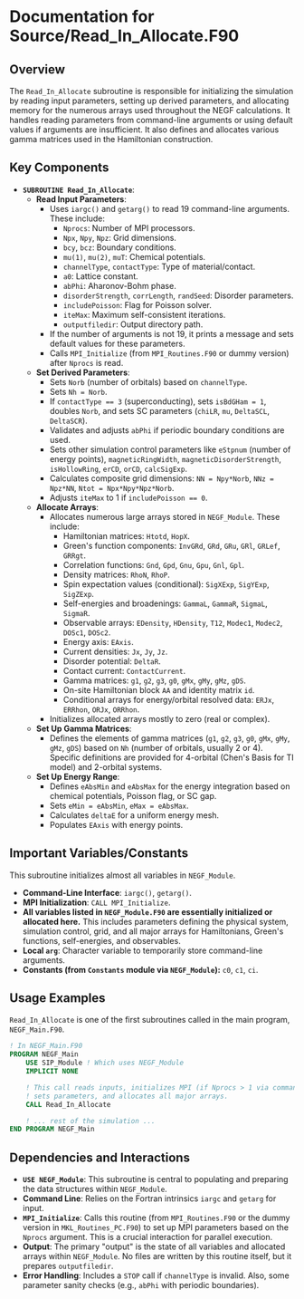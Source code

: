 # Documentation for Source/Read_In_Allocate.F90

## Overview

The `Read_In_Allocate` subroutine is responsible for initializing the simulation by reading input parameters, setting up derived parameters, and allocating memory for the numerous arrays used throughout the NEGF calculations. It handles reading parameters from command-line arguments or using default values if arguments are insufficient. It also defines and allocates various gamma matrices used in the Hamiltonian construction.

## Key Components

- **`SUBROUTINE Read_In_Allocate`**:
    - **Read Input Parameters**:
        - Uses `iargc()` and `getarg()` to read 19 command-line arguments. These include:
            - `Nprocs`: Number of MPI processors.
            - `Npx`, `Npy`, `Npz`: Grid dimensions.
            - `bcy`, `bcz`: Boundary conditions.
            - `mu(1)`, `mu(2)`, `muT`: Chemical potentials.
            - `channelType`, `contactType`: Type of material/contact.
            - `a0`: Lattice constant.
            - `abPhi`: Aharonov-Bohm phase.
            - `disorderStrength`, `corrLength`, `randSeed`: Disorder parameters.
            - `includePoisson`: Flag for Poisson solver.
            - `iteMax`: Maximum self-consistent iterations.
            - `outputfiledir`: Output directory path.
        - If the number of arguments is not 19, it prints a message and sets default values for these parameters.
        - Calls `MPI_Initialize` (from `MPI_Routines.F90` or dummy version) after `Nprocs` is read.
    - **Set Derived Parameters**:
        - Sets `Norb` (number of orbitals) based on `channelType`.
        - Sets `Nh = Norb`.
        - If `contactType == 3` (superconducting), sets `isBdGHam = 1`, doubles `Norb`, and sets SC parameters (`chiLR`, `mu`, `DeltaSCL`, `DeltaSCR`).
        - Validates and adjusts `abPhi` if periodic boundary conditions are used.
        - Sets other simulation control parameters like `eStpnum` (number of energy points), `magneticRingWidth`, `magneticDisorderStrength`, `isHollowRing`, `erCD`, `orCD`, `calcSigExp`.
        - Calculates composite grid dimensions: `NN = Npy*Norb`, `NNz = Npz*NN`, `Ntot = Npx*Npy*Npz*Norb`.
        - Adjusts `iteMax` to 1 if `includePoisson == 0`.
    - **Allocate Arrays**:
        - Allocates numerous large arrays stored in `NEGF_Module`. These include:
            - Hamiltonian matrices: `Htotd`, `HopX`.
            - Green's function components: `InvGRd`, `GRd`, `GRu`, `GRl`, `GRLef`, `GRRgt`.
            - Correlation functions: `Gnd`, `Gpd`, `Gnu`, `Gpu`, `Gnl`, `Gpl`.
            - Density matrices: `RhoN`, `RhoP`.
            - Spin expectation values (conditional): `SigXExp`, `SigYExp`, `SigZExp`.
            - Self-energies and broadenings: `GammaL`, `GammaR`, `SigmaL`, `SigmaR`.
            - Observable arrays: `EDensity`, `HDensity`, `T12`, `Modec1`, `Modec2`, `DOSc1`, `DOSc2`.
            - Energy axis: `EAxis`.
            - Current densities: `Jx`, `Jy`, `Jz`.
            - Disorder potential: `DeltaR`.
            - Contact current: `ContactCurrent`.
            - Gamma matrices: `g1`, `g2`, `g3`, `g0`, `gMx`, `gMy`, `gMz`, `gDS`.
            - On-site Hamiltonian block `AA` and identity matrix `id`.
            - Conditional arrays for energy/orbital resolved data: `ERJx`, `ERRhon`, `ORJx`, `ORRhon`.
        - Initializes allocated arrays mostly to zero (real or complex).
    - **Set Up Gamma Matrices**:
        - Defines the elements of gamma matrices (`g1`, `g2`, `g3`, `g0`, `gMx`, `gMy`, `gMz`, `gDS`) based on `Nh` (number of orbitals, usually 2 or 4). Specific definitions are provided for 4-orbital (Chen's Basis for TI model) and 2-orbital systems.
    - **Set Up Energy Range**:
        - Defines `eAbsMin` and `eAbsMax` for the energy integration based on chemical potentials, Poisson flag, or SC gap.
        - Sets `eMin = eAbsMin`, `eMax = eAbsMax`.
        - Calculates `deltaE` for a uniform energy mesh.
        - Populates `EAxis` with energy points.

## Important Variables/Constants

This subroutine initializes almost all variables in `NEGF_Module`.
- **Command-Line Interface**: `iargc()`, `getarg()`.
- **MPI Initialization**: `CALL MPI_Initialize`.
- **All variables listed in `NEGF_Module.F90` are essentially initialized or allocated here.** This includes parameters defining the physical system, simulation control, grid, and all major arrays for Hamiltonians, Green's functions, self-energies, and observables.
- **Local `arg`**: Character variable to temporarily store command-line arguments.
- **Constants (from `Constants` module via `NEGF_Module`):** `c0`, `c1`, `ci`.

## Usage Examples

`Read_In_Allocate` is one of the first subroutines called in the main program, `NEGF_Main.F90`.

```fortran
! In NEGF_Main.F90
PROGRAM NEGF_Main
    USE SIP_Module ! Which uses NEGF_Module
    IMPLICIT NONE

    ! This call reads inputs, initializes MPI (if Nprocs > 1 via command line),
    ! sets parameters, and allocates all major arrays.
    CALL Read_In_Allocate

    ! ... rest of the simulation ...
END PROGRAM NEGF_Main
```

## Dependencies and Interactions

- **`USE NEGF_Module`**: This subroutine is central to populating and preparing the data structures within `NEGF_Module`.
- **Command Line**: Relies on the Fortran intrinsics `iargc` and `getarg` for input.
- **`MPI_Initialize`**: Calls this routine (from `MPI_Routines.F90` or the dummy version in `MKL_Routines_PC.F90`) to set up MPI parameters based on the `Nprocs` argument. This is a crucial interaction for parallel execution.
- **Output**: The primary "output" is the state of all variables and allocated arrays within `NEGF_Module`. No files are written by this routine itself, but it prepares `outputfiledir`.
- **Error Handling**: Includes a `STOP` call if `channelType` is invalid. Also, some parameter sanity checks (e.g., `abPhi` with periodic boundaries).
